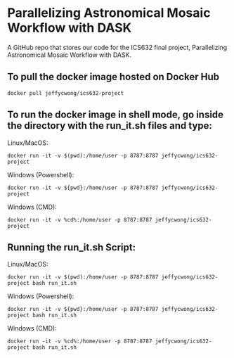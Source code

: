 # Parallelizing Astronomical Mosaic Workflow with DASK
A GitHub repo that stores our code for the ICS632 final project, Parallelizing Astronomical Mosaic Workflow with DASK.

## To pull the docker image hosted on Docker Hub
```
docker pull jeffycwong/ics632-project
```

## To run the docker image in shell mode, go inside the directory with the run_it.sh files and type:

Linux/MacOS:
```
docker run -it -v $(pwd):/home/user -p 8787:8787 jeffycwong/ics632-project
```

Windows (Powershell):
```
docker run -it -v ${pwd}:/home/user -p 8787:8787 jeffycwong/ics632-project
```

Windows (CMD):
```
docker run -it -v %cd%:/home/user -p 8787:8787 jeffycwong/ics632-project
```


## Running the run_it.sh Script:

Linux/MacOS:
```
docker run -it -v $(pwd):/home/user -p 8787:8787 jeffycwong/ics632-project bash run_it.sh
```

Windows (Powershell):
```
docker run -it -v ${pwd}:/home/user -p 8787:8787 jeffycwong/ics632-project bash run_it.sh
```

Windows (CMD):
```
docker run -it -v %cd%:/home/user -p 8787:8787 jeffycwong/ics632-project bash run_it.sh
```
